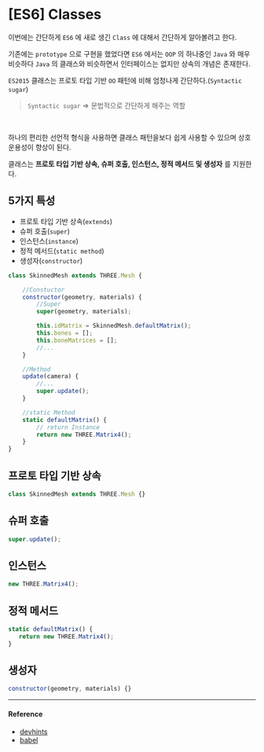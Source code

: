 # [ES6] Classes

이번에는 간단하게 `ES6` 에 새로 생긴 `Class` 에 대해서 간단하게 알아볼려고 한다.
<br/>

기존에는 `prototype` 으로 구현을 했었다면 `ES6` 에서는 `OOP` 의 하나중인 `Java` 와 매우 비슷하다 `Java` 의 클래스와 비슷하면서 인터페이스는 없지만 상속의 개념은 존재한다.
<br/>

`ES2015` 클래스는 프로토 타입 기반 `OO` 패턴에 비해 엄청나게 간단하다.(`Syntactic sugar`)
<br/>

> `Syntactic sugar` => 문법적으로 간단하게 해주는 역할
<br/>

하나의 편리한 선언적 형식을 사용하면 클래스 패턴을보다 쉽게 사용할 수 있으며 상호 운용성이 향상이 된다.
<br/>

클래스는 **프로토 타입 기반 상속, 슈퍼 호출, 인스턴스, 정적 메서드 및 생성자** 를 지원한다.
<br/>

## 5가지 특성

- 프로토 타입 기반 상속(`extends`)
- 슈퍼 호출(`super`)
- 인스턴스(`instance`)
- 정적 메서드(`static method`)
- 생성자(`constructor`)

```js
class SkinnedMesh extends THREE.Mesh {

    //Constuctor
    constructor(geometry, materials) {
        //Super
        super(geometry, materials);

        this.idMatrix = SkinnedMesh.defaultMatrix();
        this.bones = [];
        this.boneMatrices = [];
        //...
    }

    //Method
    update(camera) {
        //...
        super.update();
    }

    //static Method
    static defaultMatrix() {
        // return Instance
        return new THREE.Matrix4();
    }
}
```

## 프로토 타입 기반 상속

```js
class SkinnedMesh extends THREE.Mesh {}
```

## 슈퍼 호출

```js
super.update();
```

## 인스턴스

```js
new THREE.Matrix4();
```

## 정적 메서드

```js
static defaultMatrix() {
   return new THREE.Matrix4();
}
```

## 생성자

```js
constructor(geometry, materials) {}
```

---

#### Reference

- [devhints](https://devhints.io/es6)
- [babel](https://babeljs.io/docs/en/learn/#classes)